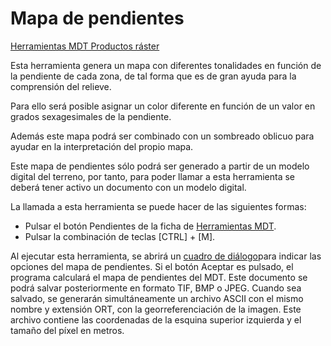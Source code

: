 # Mapa de pendientes

[Herramientas MDT Productos ráster](../fichas-de-herramientas/ficha-de-herramientas-mdt/)

Esta herramienta genera un mapa con diferentes tonalidades en función de la pendiente de cada zona, de tal forma que es de gran ayuda para la comprensión del relieve.

Para ello será posible asignar un color diferente en función de un valor en grados sexagesimales de la pendiente.

Además este mapa podrá ser combinado con un sombreado oblicuo para ayudar en la interpretación del propio mapa.

Este mapa de pendientes sólo podrá ser generado a partir de un modelo digital del terreno, por tanto, para poder llamar a esta herramienta se deberá tener activo un documento con un modelo digital.

La llamada a esta herramienta se puede hacer de las siguientes formas:

* Pulsar el botón  Pendientes de la ficha de [Herramientas MDT](/mdtopx/herramientas-mdt/).
* Pulsar la combinación de teclas \[CTRL\] + \[M\].

Al ejecutar esta herramienta, se abrirá un [cuadro de diálogo](../herramientas-mdt/mapa-de-pendientes.md)para indicar las opciones del mapa de pendientes. Si el botón Aceptar es pulsado, el programa calculará el mapa de pendientes del MDT. Este documento se podrá salvar posteriormente en formato TIF, BMP o JPEG. Cuando sea salvado, se generarán simultáneamente un archivo ASCII con el mismo nombre y extensión ORT, con la georreferenciación de la imagen. Este archivo contiene las coordenadas de la esquina superior izquierda y el tamaño del píxel en metros.

